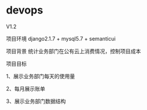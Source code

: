 # devops
V1.2

项目环境
django2.1.7 + mysql5.7 + semanticui

项目背景
统计业务部门在公有云上消费情况，控制项目成本

项目目标

1、展示业务部门每天的使用量

2、每月展示账单

3、展示业务部门数据结构
